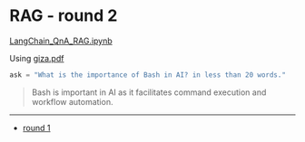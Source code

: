 # RAG - round 2

[LangChain_QnA_RAG.ipynb](../../../notebooks/LangChain_QnA_RAG-2.ipynb)

Using [giza.pdf](https://kamangir-public.s3.ca-central-1.amazonaws.com/giza-v1/giza.pdf)


```python
ask = "What is the importance of Bash in AI? in less than 20 words."
```
> Bash is important in AI as it facilitates command execution and workflow automation.

---

- [round 1](./round-1.md)